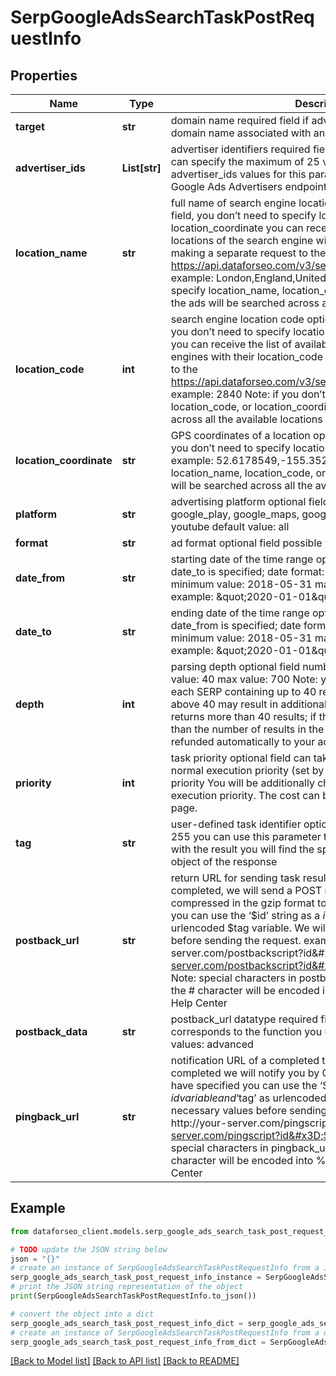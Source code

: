 # SerpGoogleAdsSearchTaskPostRequestInfo


## Properties

Name | Type | Description | Notes
------------ | ------------- | ------------- | -------------
**target** | **str** | domain name required field if advertiser_ids is not specified domain name associated with an advertiser account | [optional] 
**advertiser_ids** | **List[str]** | advertiser identifiers required field if target is not specified you can specify the maximum of 25 values in this array; advertiser_ids values for this parameter can be found in the Google Ads Advertisers endpoint; | [optional] 
**location_name** | **str** | full name of search engine location optional field if you use this field, you don’t need to specify location_code or location_coordinate you can receive the list of available locations of the search engine with their location_name by making a separate request to the https://api.dataforseo.com/v3/serp/google/ads_search/locations example: London,England,United Kingdom Note: if you don’t specify location_name, location_code, or location_coordinate, the ads will be searched across all the available locations | [optional] 
**location_code** | **int** | search engine location code optional field if you use this field, you don’t need to specify location_name or location_coordinate you can receive the list of available locations of the search engines with their location_code by making a separate request to the https://api.dataforseo.com/v3/serp/google/ads_search/locations example: 2840 Note: if you don’t specify location_name, location_code, or location_coordinate, the ads will be searched across all the available locations | [optional] 
**location_coordinate** | **str** | GPS coordinates of a location optional field if you use this field, you don’t need to specify location_name or location_code example: 52.6178549,-155.352142 Note: if you don’t specify location_name, location_code, or location_coordinate, the ads will be searched across all the available locations | [optional] 
**platform** | **str** | advertising platform optional field possible values: all, google_play, google_maps, google_search, google_shopping, youtube default value: all | [optional] 
**format** | **str** | ad format optional field possible values: all, text, image, video | [optional] 
**date_from** | **str** | starting date of the time range optional field required field if date_to is specified;  date format: \&quot;yyyy-mm-dd\&quot; minimum value: 2018-05-31 maximum value: today’s date example: \&quot;2020-01-01\&quot; | [optional] 
**date_to** | **str** | ending date of the time range optional field required field if date_from is specified;  date format: \&quot;yyyy-mm-dd\&quot; minimum value: 2018-05-31 maximum value: today’s date example: \&quot;2020-01-01\&quot; | [optional] 
**depth** | **int** | parsing depth optional field number of results in SERP default value: 40 max value: 700 Note: your account will be billed per each SERP containing up to 40 results; thus, setting a depth above 40 may result in additional charges if the search engine returns more than 40 results; if the specified depth is higher than the number of results in the response, the difference will be refunded automatically to your account balance | [optional] 
**priority** | **int** | task priority optional field can take the following values: 1 – normal execution priority (set by default) 2 – high execution priority You will be additionally charged for the tasks with high execution priority. The cost can be calculated on the Pricing page. | [optional] 
**tag** | **str** | user-defined task identifier optional field the character limit is 255 you can use this parameter to identify the task and match it with the result you will find the specified tag value in the data object of the response | [optional] 
**postback_url** | **str** | return URL for sending task results optional field once the task is completed, we will send a POST request with its results compressed in the gzip format to the postback_url you specified you can use the ‘$id’ string as a $id variable and ‘$tag’ as urlencoded $tag variable. We will set the necessary values before sending the request. example: http://your-server.com/postbackscript?id&#x3D;$id http://your-server.com/postbackscript?id&#x3D;$id&amp;tag&#x3D;$tag Note: special characters in postback_url will be urlencoded; i.a., the # character will be encoded into %23 learn more on our Help Center | [optional] 
**postback_data** | **str** | postback_url datatype required field if you specify postback_url corresponds to the function you used for setting a task possible values: advanced | [optional] 
**pingback_url** | **str** | notification URL of a completed task optional field when a task is completed we will notify you by GET request sent to the URL you have specified you can use the ‘$id’ string as a $id variable and ‘$tag’ as urlencoded $tag variable. We will set the necessary values before sending the request. example: http://your-server.com/pingscript?id&#x3D;$id http://your-server.com/pingscript?id&#x3D;$id&amp;tag&#x3D;$tag Note: special characters in pingback_url will be urlencoded; i.a., the # character will be encoded into %23 learn more on our Help Center | [optional] 

## Example

```python
from dataforseo_client.models.serp_google_ads_search_task_post_request_info import SerpGoogleAdsSearchTaskPostRequestInfo

# TODO update the JSON string below
json = "{}"
# create an instance of SerpGoogleAdsSearchTaskPostRequestInfo from a JSON string
serp_google_ads_search_task_post_request_info_instance = SerpGoogleAdsSearchTaskPostRequestInfo.from_json(json)
# print the JSON string representation of the object
print(SerpGoogleAdsSearchTaskPostRequestInfo.to_json())

# convert the object into a dict
serp_google_ads_search_task_post_request_info_dict = serp_google_ads_search_task_post_request_info_instance.to_dict()
# create an instance of SerpGoogleAdsSearchTaskPostRequestInfo from a dict
serp_google_ads_search_task_post_request_info_from_dict = SerpGoogleAdsSearchTaskPostRequestInfo.from_dict(serp_google_ads_search_task_post_request_info_dict)
```
[[Back to Model list]](../README.md#documentation-for-models) [[Back to API list]](../README.md#documentation-for-api-endpoints) [[Back to README]](../README.md)


